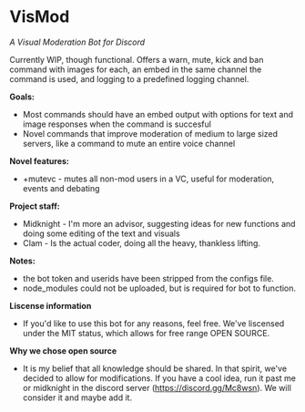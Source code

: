 # VisMod
*A Visual Moderation Bot for Discord*

Currently WIP, though functional. Offers a warn, mute, kick and ban command with images for each, an embed in the same channel the command is used, and logging to a predefined logging channel. 

**Goals:**
- Most commands should have an embed output with options for text and image responses when the command is succesful  
- Novel commands that improve moderation of medium to large sized servers, like a command to mute an entire voice channel

**Novel features:**
- +mutevc - mutes all non-mod users in a VC, useful for moderation, events and debating

**Project staff:**
- Midknight - I'm more an advisor, suggesting ideas for new functions and doing some editing of the text and visuals
- Clam - Is the actual coder, doing all the heavy, thankless lifting.

**Notes:**
- the bot token and userids have been stripped from the configs file. 
- node_modules could not be uploaded, but is required for bot to function.   

**Liscense information**
- If you'd like to use this bot for any reasons, feel free. We've liscensed under the MIT status, which allows for free range OPEN SOURCE.

**Why we chose open source**
- It is my belief that all knowledge should be shared. In that spirit, we've decided to allow for modifications. If you have a cool idea, run it past me or midknight in the discord server (https://discord.gg/Mc8wsn). We will consider it and maybe add it.

